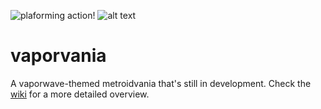 ![plaforming action!](https://68.media.tumblr.com/4fa56b3d8c945a9b05a13396e82d7c72/tumblr_ouckaxT1mV1tk26l4o1_500.gif)
![alt text](https://68.media.tumblr.com/fd2ecf268423baa0ca0f9698b2ea92ce/tumblr_os2mday89k1tk26l4o2_540.png) 
# vaporvania
A vaporwave-themed metroidvania that's still in development. Check the [wiki](https://github.com/adriangarza/vaporvania/wiki) for a more detailed overview.
